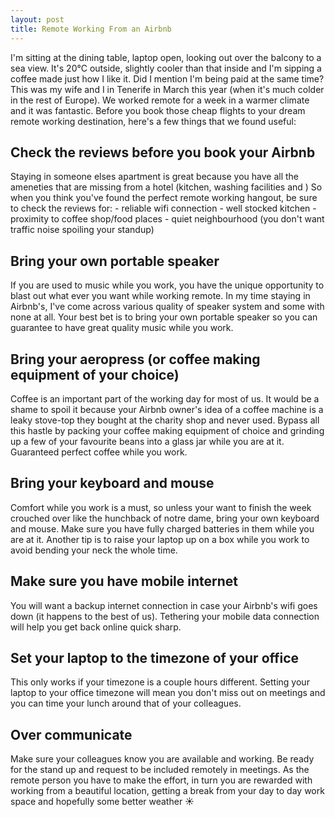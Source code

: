 ```yaml
---
layout: post
title: Remote Working From an Airbnb
---
```


<amp-img src="https://s3-eu-west-1.amazonaws.com/matt-reid-images/tenerife-remote-working.jpg" alt="Remote Working from Tenerife" height="670" width="800"></amp-img>

I'm sitting at the dining table, laptop open, looking out over the balcony to a sea view. It's 20°C outside, slightly cooler than that inside and I'm sipping a coffee made just how I like it. Did I mention I'm being paid at the same time? This was my wife and I in Tenerife in March this year (when it's much colder in the rest of Europe). We worked remote for a week in a warmer climate and it was fantastic. Before you book those cheap flights to your dream remote working destination, here's a few things that we found useful:

## Check the reviews before you book your Airbnb

Staying in someone elses apartment is great because you have all the ameneties that are missing from a hotel (kitchen, washing facilities and )
So when you think you've found the perfect remote working hangout, be sure to check the reviews for: - reliable wifi connection - well stocked kitchen - proximity to coffee shop/food places - quiet neighbourhood (you don't want traffic noise spoiling your standup)

## Bring your own portable speaker

If you are used to music while you work, you have the unique opportunity to blast out what ever you want while working remote. In my time staying in Airbnb's, I've come across various quality of speaker system and some with none at all. Your best bet is to bring your own portable speaker so you can guarantee to have great quality music while you work.

## Bring your aeropress (or coffee making equipment of your choice)

Coffee is an important part of the working day for most of us. It would be a shame to spoil it because your Airbnb owner's idea of a coffee machine is a leaky stove-top they bought at the charity shop and never used. Bypass all this hastle by packing your coffee making equipment of choice and grinding up a few of your favourite beans into a glass jar while you are at it. Guaranteed perfect coffee while you work.

## Bring your keyboard and mouse

Comfort while you work is a must, so unless your want to finish the week crouched over like the hunchback of notre dame, bring your own keyboard and mouse. Make sure you have fully charged batteries in them while you are at it. Another tip is to raise your laptop up on a box while you work to avoid bending your neck the whole time.

## Make sure you have mobile internet

You will want a backup internet connection in case your Airbnb's wifi goes down (it happens to the best of us). Tethering your mobile data connection will help you get back online quick sharp.

## Set your laptop to the timezone of your office

This only works if your timezone is a couple hours different. Setting your laptop to your office timezone will mean you don't miss out on meetings and you can time your lunch around that of your colleagues.

## Over communicate

Make sure your colleagues know you are available and working. Be ready for the stand up and request to be included remotely in meetings. As the remote person you have to make the effort, in turn you are rewarded with working from a beautiful location, getting a break from your day to day work space and hopefully some better weather ☀️
